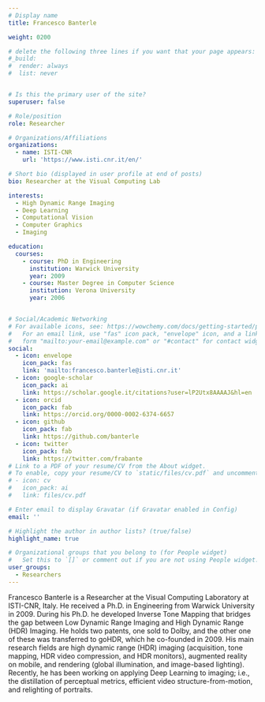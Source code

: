 ```yaml
---
# Display name
title: Francesco Banterle

weight: 0200

# delete the following three lines if you want that your page appears:
#_build:
#  render: always
#  list: never


# Is this the primary user of the site?
superuser: false

# Role/position
role: Researcher

# Organizations/Affiliations
organizations:
  - name: ISTI-CNR
    url: 'https://www.isti.cnr.it/en/'

# Short bio (displayed in user profile at end of posts)
bio: Researcher at the Visual Computing Lab

interests:
  - High Dynamic Range Imaging
  - Deep Learning
  - Computational Vision
  - Computer Graphics
  - Imaging

education:
  courses:
    - course: PhD in Engineering
      institution: Warwick University
      year: 2009
    - course: Master Degree in Computer Science
      institution: Verona University
      year: 2006


# Social/Academic Networking
# For available icons, see: https://wowchemy.com/docs/getting-started/page-builder/#icons
#   For an email link, use "fas" icon pack, "envelope" icon, and a link in the
#   form "mailto:your-email@example.com" or "#contact" for contact widget.
social:
  - icon: envelope
    icon_pack: fas
    link: 'mailto:francesco.banterle@isti.cnr.it'
  - icon: google-scholar
    icon_pack: ai
    link: https://scholar.google.it/citations?user=lP2Utx8AAAAJ&hl=en
  - icon: orcid
    icon_pack: fab
    link: https://orcid.org/0000-0002-6374-6657
  - icon: github
    icon_pack: fab
    link: https://github.com/banterle
  - icon: twitter
    icon_pack: fab
    link: https://twitter.com/frabante
# Link to a PDF of your resume/CV from the About widget.
# To enable, copy your resume/CV to `static/files/cv.pdf` and uncomment the lines below.
# - icon: cv
#   icon_pack: ai
#   link: files/cv.pdf

# Enter email to display Gravatar (if Gravatar enabled in Config)
email: ''

# Highlight the author in author lists? (true/false)
highlight_name: true

# Organizational groups that you belong to (for People widget)
#   Set this to `[]` or comment out if you are not using People widget.
user_groups:
  - Researchers
---
```


Francesco Banterle is a Researcher at the Visual Computing Laboratory at ISTI-CNR, Italy. He received a Ph.D. in Engineering from Warwick University in 2009. During his Ph.D. he developed Inverse Tone Mapping that bridges the gap between Low Dynamic Range Imaging and High Dynamic Range (HDR) Imaging. He holds two patents, one sold to Dolby, and the other one of these was transferred to goHDR, which he co-founded in 2009.
His main research fields are high dynamic range (HDR) imaging (acquisition, tone mapping, HDR video compression, and HDR monitors), augmented reality on mobile, and rendering (global illumination, and image-based lighting). Recently, he has been working on applying Deep Learning to imaging; i.e., the distillation of perceptual metrics, efficient video structure-from-motion, and relighting of portraits.